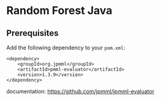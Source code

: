 # Random Forest Java
## Prerequisites
Add the following dependency to your `pom.xml`:
```maven
<dependency>
	<groupId>org.jpmml</groupId>
	<artifactId>pmml-evaluator</artifactId>
	<version>1.3.9</version>
</dependency>
```

documentation: https://github.com/jpmml/jpmml-evaluator